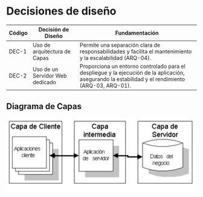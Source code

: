 # Decisiones de diseño

| Código | Decisión de Diseño                       | Fundamentación                                                                                                                                              |
|--------|------------------------------------------|-------------------------------------------------------------------------------------------------------------------------------------------------------------|
| DEC-1  | Uso de arquitectura de Capas             | Permite una separación clara de responsabilidades y facilita el mantenimiento y la escalabilidad (ARQ-04).                                                  |
| DEC-2  | Uso de un Servidor Web dedicado          | Proporciona un entorno controlado para el despliegue y la ejecución de la aplicación, asegurando la estabilidad y el rendimiento (ARQ-03, ARQ-01).          |

## Diagrama de Capas 

![arqui](s01-Grupo3-MusicFest/Proyecto/Imagenes/arqui.png)